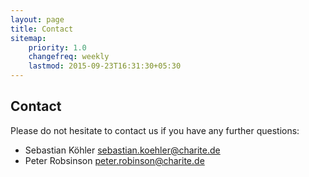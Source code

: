 ```yaml
---
layout: page
title: Contact
sitemap:
    priority: 1.0
    changefreq: weekly
    lastmod: 2015-09-23T16:31:30+05:30
---
```



 
## Contact

Please do not hesitate to contact us if you have any further questions:

 * Sebastian Köhler [sebastian.koehler@charite.de](http://drseb.github.io/)
 * Peter Robsinson [peter.robinson@charite.de](http://charite.github.io/)


